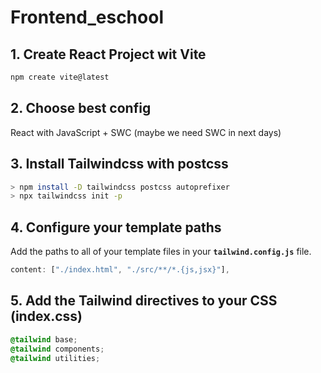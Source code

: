 # Frontend_eschool

## 1. Create React Project wit Vite

```bash
npm create vite@latest
```

## 2. Choose best config

React with JavaScript + SWC (maybe we need SWC in next days)

## 3. Install Tailwindcss with postcss

```bash
> npm install -D tailwindcss postcss autoprefixer
> npx tailwindcss init -p 
```

## 4. ****Configure your template paths****

Add the paths to all of your template files in your **`tailwind.config.js`** file.

```jsx
content: ["./index.html", "./src/**/*.{js,jsx}"],
```

## 5. ****Add the Tailwind directives to your CSS (index.css)****

```css
@tailwind base;
@tailwind components;
@tailwind utilities;
```
